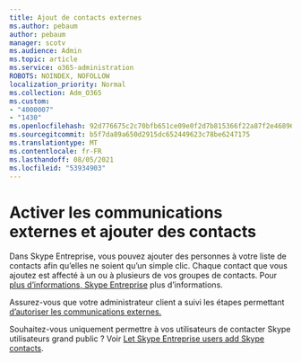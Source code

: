 ```yaml
---
title: Ajout de contacts externes
ms.author: pebaum
author: pebaum
manager: scotv
ms.audience: Admin
ms.topic: article
ms.service: o365-administration
ROBOTS: NOINDEX, NOFOLLOW
localization_priority: Normal
ms.collection: Adm_O365
ms.custom:
- "4000007"
- "1430"
ms.openlocfilehash: 92d776675c2c70bfb651ce09e0f2d7b815366f22a87f2e468964fa4971d275f4
ms.sourcegitcommit: b5f7da89a650d2915dc652449623c78be6247175
ms.translationtype: MT
ms.contentlocale: fr-FR
ms.lasthandoff: 08/05/2021
ms.locfileid: "53934903"
---
```

# <a name="enable-external-communications-and-add-contacts"></a>Activer les communications externes et ajouter des contacts

Dans Skype Entreprise, vous pouvez ajouter des personnes à votre liste de contacts afin qu’elles ne soient qu’un simple clic. Chaque contact que vous ajoutez est affecté à un ou à plusieurs de vos groupes de contacts. Pour [plus d’informations, Skype Entreprise](https://support.office.com/article/add-a-contact-in-skype-for-business-89338023-2adf-4f5c-90b6-f8b6f72fadd1) plus d’informations. 

Assurez-vous que votre administrateur client a suivi les étapes permettant [d’autoriser les communications externes.](https://docs.microsoft.com/skypeforbusiness/set-up-skype-for-business-online/allow-users-to-contact-external-skype-for-business-users)

Souhaitez-vous uniquement permettre à vos utilisateurs de contacter Skype utilisateurs grand public ? Voir [Let Skype Entreprise users add Skype contacts](https://docs.microsoft.com/skypeforbusiness/set-up-skype-for-business-online/let-skype-for-business-users-add-skype-contacts). 